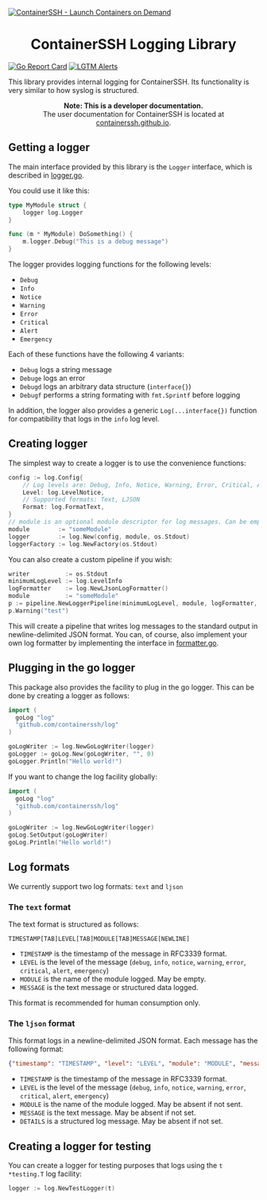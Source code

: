 [![ContainerSSH - Launch Containers on Demand](https://containerssh.github.io/images/logo-for-embedding.svg)](https://containerssh.github.io/)

<!--suppress HtmlDeprecatedAttribute -->
<h1 align="center">ContainerSSH Logging Library</h1>

[![Go Report Card](https://goreportcard.com/badge/github.com/containerssh/log?style=for-the-badge)](https://goreportcard.com/report/github.com/containerssh/log)
[![LGTM Alerts](https://img.shields.io/lgtm/alerts/github/ContainerSSH/log?style=for-the-badge)](https://lgtm.com/projects/g/ContainerSSH/log/)


This library provides internal logging for ContainerSSH. Its functionality is very similar to how syslog is structured.

<p align="center"><strong>Note: This is a developer documentation.</strong><br />The user documentation for ContainerSSH is located at <a href="https://containerssh.github.io">containerssh.github.io</a>.</p>

## Getting a logger

The main interface provided by this library is the `Logger` interface, which is described in [logger.go](logger.go).

You could use it like this:

```go
type MyModule struct {
    logger log.Logger 
}

func (m * MyModule) DoSomething() {
    m.logger.Debug("This is a debug message")
}
```

The logger provides logging functions for the following levels:

- `Debug`
- `Info`
- `Notice`
- `Warning`
- `Error`
- `Critical`
- `Alert`
- `Emergency`

Each of these functions have the following 4 variants:

- `Debug` logs a string message
- `Debuge` logs an error
- `Debugd` logs an arbitrary data structure (`interface{}`)
- `Debugf` performs a string formating with `fmt.Sprintf` before logging

In addition, the logger also provides a generic `Log(...interface{})` function for compatibility that logs in the `info` log level.

## Creating logger

The simplest way to create a logger is to use the convenience functions:

```go
config := log.Config{
    // Log levels are: Debug, Info, Notice, Warning, Error, Critical, Alert, Emergency
    Level: log.LevelNotice,
    // Supported formats: Text, LJSON
    Format: log.FormatText,
}
// module is an optional module descriptor for log messages. Can be empty.
module        := "someModule"
logger        := log.New(config, module, os.Stdout)
loggerFactory := log.NewFactory(os.Stdout)
```

You can also create a custom pipeline if you wish:

```go
writer          := os.Stdout
minimumLogLevel := log.LevelInfo
logFormatter    := log.NewLJsonLogFormatter()
module          := "someModule"
p := pipeline.NewLoggerPipeline(minimumLogLevel, module, logFormatter, writer)
p.Warning("test") 
```

This will create a pipeline that writes log messages to the standard output in newline-delimited JSON format. You can, of course, also implement your own log formatter by implementing the interface in [formatter.go](formatter.go).

## Plugging in the go logger

This package also provides the facility to plug in the go logger. This can be done by creating a logger as follows:

```go
import (
  goLog "log"
  "github.com/containerssh/log"
)

goLogWriter := log.NewGoLogWriter(logger)
goLogger := goLog.New(goLogWriter, "", 0)
goLogger.Println("Hello world!")
```

If you want to change the log facility globally:

```go
import (
  goLog "log"
  "github.com/containerssh/log"
)

goLogWriter := log.NewGoLogWriter(logger)
goLog.SetOutput(goLogWriter)
goLog.Println("Hello world!")
```

## Log formats

We currently support two log formats: `text` and `ljson`

### The `text` format

The text format is structured as follows:

```
TIMESTAMP[TAB]LEVEL[TAB]MODULE[TAB]MESSAGE[NEWLINE]
```

- `TIMESTAMP` is the timestamp of the message in RFC3339 format.
- `LEVEL` is the level of the message (`debug`, `info`, `notice`, `warning`, `error`, `critical`, `alert`, `emergency`)
- `MODULE` is the name of the module logged. May be empty.
- `MESSAGE` is the text message or structured data logged.

This format is recommended for human consumption only.

### The `ljson` format

This format logs in a newline-delimited JSON format. Each message has the following format:

```json
{"timestamp": "TIMESTAMP", "level": "LEVEL", "module": "MODULE", "message": "MESSAGE", "details": "DETAILS"}
```

- `TIMESTAMP` is the timestamp of the message in RFC3339 format.
- `LEVEL` is the level of the message (`debug`, `info`, `notice`, `warning`, `error`, `critical`, `alert`, `emergency`)
- `MODULE` is the name of the module logged. May be absent if not sent.
- `MESSAGE` is the text message. May be absent if not set.
- `DETAILS` is a structured log message. May be absent if not set.

## Creating a logger for testing

You can create a logger for testing purposes that logs using the `t *testing.T` log facility:

```go
logger := log.NewTestLogger(t)
```